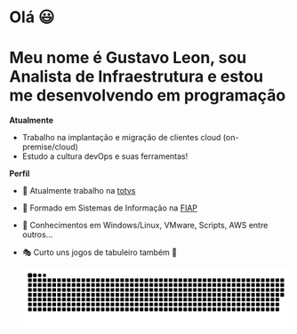# Olá :smiley:

# Meu nome é Gustavo Leon, sou Analista de Infraestrutura e estou me desenvolvendo em programação



**Atualmente**

- Trabalho na implantação e migração de clientes cloud (on-premise/cloud)
- Estudo a cultura devOps e suas ferramentas!

**Perfil**

-  :office:   Atualmente trabalho na [totvs](https://www.totvs.com/)

- :school: Formado em Sistemas de Informação na [FIAP](https://www.fiap.com.br/)

- :checkered_flag: Conhecimentos em Windows/Linux, VMware, Scripts, AWS entre outros...

- :performing_arts: Curto uns jogos de tabuleiro também :grimacing:

  ![Snake animation](https://github.com/LeonGustavo/LeonGustavo/blob/output/github-contribution-grid-snake.svg)
